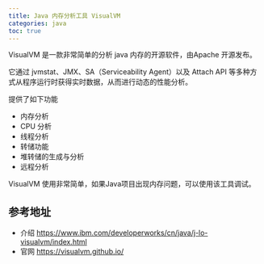 ```yaml
---
title: Java 内存分析工具 VisualVM
categories: java
toc: true
---
```


VisualVM 是一款非常简单的分析 java 内存的开源软件，由Apache 开源发布。

它通过 jvmstat、JMX、SA（Serviceability Agent）以及 Attach API 等多种方式从程序运行时获得实时数据，从而进行动态的性能分析。


提供了如下功能

- 内存分析
- CPU 分析
- 线程分析
- 转储功能
- 堆转储的生成与分析
- 远程分析

VisualVM 使用非常简单，如果Java项目出现内存问题，可以使用该工具调试。

## 参考地址
- 介绍 https://www.ibm.com/developerworks/cn/java/j-lo-visualvm/index.html
- 官网 https://visualvm.github.io/
